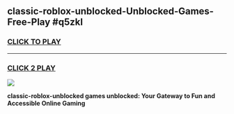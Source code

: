 
## classic-roblox-unblocked-Unblocked-Games-Free-Play #q5zkl
<h3>
<a href="https://us.freeplayer.one?title=classic-roblox-unblocked&ref=9M">CLICK TO PLAY</a></h3>
<hr>

<h3>
<a href="https://us.freeplayer.one?title=classic-roblox-unblocked&ref=9M">CLICK 2 PLAY</a>
  
</h3>

<a href="https://us.freeplayer.one?title=classic-roblox-unblocked&ref=9M"><img src="https://clearcache.store/games.png"></a>


**classic-roblox-unblocked games unblocked: Your Gateway to Fun and Accessible Online Gaming**
